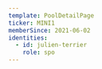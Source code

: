 ```yaml
---
template: PoolDetailPage
ticker: MINI1
memberSince: 2021-06-02
identities:
  - id: julien-terrier
    role: spo
---
```

